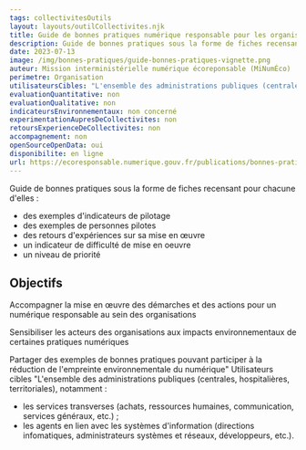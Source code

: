 ```yaml
---
tags: collectivitesOutils
layout: layouts/outilCollectivites.njk
title: Guide de bonnes pratiques numérique responsable pour les organisations
description: Guide de bonnes pratiques sous la forme de fiches recensant pour chacune d'elles des exemples d'indicateurs de pilotage, des exemples de personnes pilotes, des retours d'expériences sur sa mise en œuvre, un indicateur de difficulté de mise en oeuvre et un niveau de priorité.
date: 2023-07-13
image: /img/bonnes-pratiques/guide-bonnes-pratiques-vignette.png
auteur: Mission interministérielle numérique écoreponsable (MiNumÉco)
perimetre: Organisation
utilisateursCibles: "L'ensemble des administrations publiques (centrales, hospitalières, territoriales), notamment les services transverses (achats, ressources humaines, communication, services généraux, etc.), les agents en lien avec les systèmes d'information (directions infomatiques, administrateurs systèmes et réseaux, développeurs, etc.)."
evaluationQuantitative: non
evaluationQualitative: non
indicateursEnvironnementaux: non concerné
experimentationAupresDeCollectivites: non
retoursExperienceDeCollectivites: non
accompagnement: non
openSourceOpenData: oui
disponibilite: en ligne
url: https://ecoresponsable.numerique.gouv.fr/publications/bonnes-pratiques/    
---
```


Guide de bonnes pratiques sous la forme de fiches recensant pour chacune d'elles :
- des exemples d'indicateurs de pilotage
- des exemples de personnes pilotes 
- des retours d'expériences sur sa mise en œuvre
- un indicateur de difficulté de mise en oeuvre
- un niveau de priorité

## Objectifs

Accompagner la mise en œuvre des démarches et des actions pour un numérique responsable au sein des organisations 

Sensibiliser les acteurs des organisations aux impacts environnementaux de certaines pratiques numériques

Partager des exemples de bonnes pratiques pouvant participer à la réduction de l'empreinte environnementale du numérique"
Utilisateurs cibles	"L'ensemble des administrations publiques (centrales, hospitalières, territoriales), notamment : 
- les services transverses (achats, ressources humaines, communication, services généraux, etc.) ;
- les agents en lien avec les systèmes d'information (directions infomatiques, administrateurs systèmes et réseaux, développeurs, etc.).
